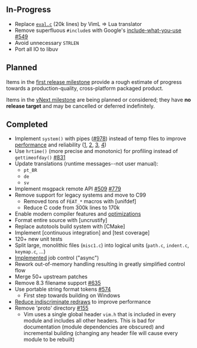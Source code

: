## In-Progress

* Replace [`eval.c`](https://github.com/neovim/neovim/blob/57cd2d661454cd6686c7d98cafa783ea94495fd5/src/eval.c) (20k lines) by VimL => Lua translator
* Remove superfluous `#include`s with Google's [include-what-you-use](https://code.google.com/p/include-what-you-use/) [#549](https://github.com/neovim/neovim/issues/549)
* Avoid unnecessary `STRLEN`
* Port all IO to libuv

## Planned

Items in the [first release milestone](https://github.com/neovim/neovim/milestones/first%20release) provide a rough estimate of progress towards a production-quality, cross-platform packaged product.

Items in the [vNext milestone](https://github.com/neovim/neovim/milestones/vNext) are being planned or considered; they have **no release target** and may be cancelled or deferred indefinitely.

## Completed

- Implement `system()` with pipes ([#978](https://github.com/neovim/neovim/pull/978)) instead of temp files to improve [performance](https://github.com/neovim/neovim/pull/978#issuecomment-50092527) and reliability ([1](https://groups.google.com/d/msg/vim_use/JSXaM9YjWKo/HtHn36WFb_kJ), [2](https://groups.google.com/d/msg/vim_use/adD_-9yBCEU/Y0ul-OwXGpYJ), [3](https://github.com/mattn/gist-vim/issues/48#issuecomment-12916349), [4](https://groups.google.com/d/msg/vim_use/oU7y-hmQoNc/2qQnkPl6aKkJ))
- Use `hrtime()` (more precise and monotonic) for profiling instead of `gettimeofday()` [#831](https://github.com/neovim/neovim/issues/831)
- Update translations (runtime messages--not user manual):
    - `pt_BR`
    - `de`
    - `sv`
- Implement msgpack remote API [#509](https://github.com/neovim/neovim/pull/509) [#779](https://github.com/neovim/neovim/pull/779)
- Remove support for legacy systems and move to C99
    - Removed tons of `FEAT_*` macros with [unifdef]
    - Reduce C code from 300k lines to 170k
- Enable modern compiler features and [optimizations](https://github.com/neovim/neovim/pull/426)
- Format entire source with [uncrustify]
- Replace autotools build system with [CMake]
- Implement [continuous integration] and [test coverage]
- 120+ new unit tests
- Split large, monolithic files (`misc1.c`) into logical units
  (`path.c`, `indent.c`, `keymap.c`, ...)
- [Implemented](https://github.com/neovim/neovim/pull/475) job control ("async")
- Rework out-of-memory handling resulting in greatly simplified control flow
- Merge 50+ upstream patches
- Remove 8.3 filename support [#635](https://github.com/neovim/neovim/pull/635)
- Use portable string format tokens [#574](https://github.com/neovim/neovim/pull/574)
    - First step towards building on Windows
- [Reduce indiscriminate redraws](https://github.com/neovim/neovim/pull/485#issuecomment-39924973) to improve performance
- Remove 'proto' directory [#155](https://github.com/neovim/neovim/issues/155)
    - Vim uses a single global header `vim.h` that is included in every module and includes all other headers. This is bad for documentation (module dependencies are obscured) and incremental building (changing any header file will cause every module to be rebuilt)
